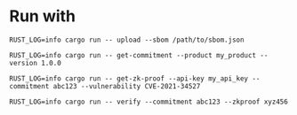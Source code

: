 # Run with

`RUST_LOG=info cargo run -- upload --sbom /path/to/sbom.json`

`RUST_LOG=info cargo run -- get-commitment --product my_product --version 1.0.0`

`RUST_LOG=info cargo run -- get-zk-proof --api-key my_api_key --commitment abc123 --vulnerability CVE-2021-34527`

`RUST_LOG=info cargo run -- verify --commitment abc123 --zkproof xyz456`

